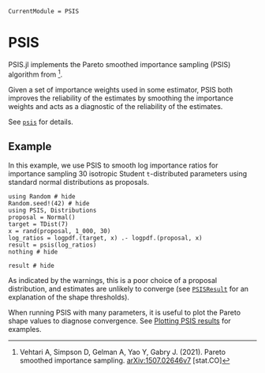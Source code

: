 ```@meta
CurrentModule = PSIS
```

# PSIS

PSIS.jl implements the Pareto smoothed importance sampling (PSIS) algorithm from [^VehtariSimpson2021].

Given a set of importance weights used in some estimator, PSIS both improves the reliability of the estimates by smoothing the importance weights and acts as a diagnostic of the reliability of the estimates.

See [`psis`](@ref) for details.

## Example

In this example, we use PSIS to smooth log importance ratios for importance sampling 30 isotropic Student ``t``-distributed parameters using standard normal distributions as proposals.

```@example 1
using Random # hide
Random.seed!(42) # hide
using PSIS, Distributions
proposal = Normal()
target = TDist(7)
x = rand(proposal, 1_000, 30)
log_ratios = logpdf.(target, x) .- logpdf.(proposal, x)
result = psis(log_ratios)
nothing # hide
```

```@example 1
result # hide
```

As indicated by the warnings, this is a poor choice of a proposal distribution, and estimates are unlikely to converge (see [`PSISResult`](@ref) for an explanation of the shape thresholds).

When running PSIS with many parameters, it is useful to plot the Pareto shape values to diagnose convergence.
See [Plotting PSIS results](@ref) for examples.

[^VehtariSimpson2021]: Vehtari A, Simpson D, Gelman A, Yao Y, Gabry J. (2021).
    Pareto smoothed importance sampling.
    [arXiv:1507.02646v7](https://arxiv.org/abs/1507.02646v7) [stat.CO]

